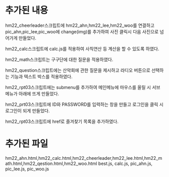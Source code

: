 
# 추가된 내용
hm22_cheerleader스크립트에 hm22_ahn,hm22_lee,hm22_woo를 연결하고 pic_ahn,pic_lee,pic_woo에 change(img)를 추가하여 사진 클릭시 다음 사진으로 넘어가게 만들었다.

hm22_calc스크립트에 calc.js를 적용하여 사칙연산 등 계산을 할 수 있도록 하였다.

hm22_math스크립트는 구구단에 대한 질문을 적용하였다.

hm22_question스크립트에는 산악회에 관한 질문을 제시하고 라디오 버튼으로 선택하는 기능과 텍스트 박스를 적용하였다.

hm22_rpt03스크립트에는 submenu를 추가하여 메인메뉴에 마우스를 올릴 시 서브메뉴가 아래에 뜨게 만들었다.

hm22_prt03스크립트에 ID와 PASSWORD를 입력하는 창을 만들고 로그인을 클릭 시 로그인이 되게 만들었다.

hm22_rpt03스크립트에 href로 즐겨찾기 목록을 추가하였다.

# 추가된 파일
hm22_ahn.html,hm22_calc.html,hm22_cheerleader,hm22_lee.html,hm22_math.html,hm22_qestion.html,hm22_woo.html
best.js, calc.js, pic_ahn.js, pic_lee.js, pic_woo.js
